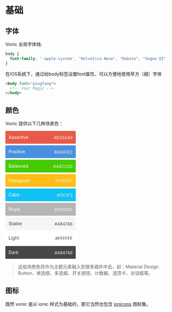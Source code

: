 # 基础

## 字体

Vonic 全局字体栈:

```css
body {
  font-family: '-apple-system', "Helvetica Neue", "Roboto", "Segoe UI", sans-serif;
}
```

在iOS系统下，通过给body标签设置font属性，可以方便地使用苹方（细）字体

```html
<body font="pingfang">
  <!-- Your Magic -->
</body>
```

## 颜色

Vonic 提供以下几种场景色：

<p>
  <div class="color" style="background: #ea5a49; color: #fff; width: 200px; line-height: 20px; border-radius: 2px; padding: 10px; margin: 5px 10px 5px 0">
    Assertive <span style="font-size: 13px; color: #EEE; float: right; margin-top: 1px;">#EA5A49</span>
  </div>

  <div class="color" style="background: #4a90e2; color: #fff; width: 200px; line-height: 20px; border-radius: 2px; padding: 10px; margin: 5px 10px 5px 0">
    Positive <span style="font-size: 13px; color: #EEE; float: right; margin-top: 1px;">#4A90E2</span>
  </div>

  <div class="color" style="background: #44cc00; color: #fff; width: 200px; line-height: 20px; border-radius: 2px; padding: 10px; margin: 5px 10px 5px 0">
    Balanced <span style="font-size: 13px; color: #EEE; float: right; margin-top: 1px;">#44CC00</span>
  </div>

  <div class="color" style="background: #ffbd17; color: #fff; width: 200px; line-height: 20px; border-radius: 2px; padding: 10px; margin: 5px 10px 5px 0">
    Energized <span style="font-size: 13px; color: #EEE; float: right; margin-top: 1px;">#FFBD17</span>
  </div>

  <div class="color" style="background: #11c1f3; color: #fff; width: 200px; line-height: 20px; border-radius: 2px; padding: 10px; margin: 5px 10px 5px 0">
    Calm <span style="font-size: 13px; color: #EEE; float: right; margin-top: 1px;">#11C1F3</span>
  </div>

  <div class="color" style="background: #b5b5b5; color: #fff; width: 200px; line-height: 20px; border-radius: 2px; padding: 10px; margin: 5px 10px 5px 0">
    Royal <span style="font-size: 13px; color: #EEE; float: right; margin-top: 1px;">#B5B5B5</span>
  </div>

  <div class="color" style="background: #F5F5F5; color: #444; width: 200px; line-height: 20px; border-radius: 2px; padding: 10px; margin: 5px 10px 5px 0">
    Stable <span style="font-size: 13px; color: #484746; float: right; margin-top: 1px;">#484746</span>
  </div>

  <div class="color" style="background: #FFF; color: #484746; width: 200px; line-height: 20px; border-radius: 2px; padding: 10px; margin: 5px 10px 5px 0">
    Light <span style="font-size: 13px; color: #484746; float: right; margin-top: 1px;">#FFFFFF</span>
  </div>

  <div class="color" style="background: #484746; color: #fff; width: 200px; line-height: 20px; border-radius: 2px; padding: 10px; margin: 5px 10px 5px 0">
    Dark <span style="font-size: 13px; color: #EEE; float: right; margin-top: 1px;">#484746</span>
  </div>
</p>

> 这些场景色将作为主题元素融入到很多插件中去，如：Material Design Button、单选框、多选框、开关按钮、计数器、选项卡、对话框等。

## 图标

既然 vonic 是以 ionic 样式为基础的，那它当然也包含 [ionicons](http://ionicons.com/) 图标集。
